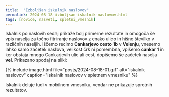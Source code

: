 ```yaml
---
title:  "Izboljšan iskalnik naslovov"
permalink: 2024-08-18-izboljsan-iskalnik-naslovov.html
tags: [novice, nasveti, spletni_vmesnik]
---
```


Iskalnik po naslovih sedaj prikaže bolj primerne rezultate in omogoča še vpis naselja za točno fitriranje naslovov z enako ulico
in hišno številko v različnih naseljih. Iščemo recimo **Cankarjevo cesto 1b** v **Velenju**, vnesemo lahko samo začetek naslova, velikost črk ni pomembna,
vpišemo **cankar 1** in ker obstaja mnogo Cankarjevih ulic ali cest, dopišemo še začetek naselja **vel**. Prikazano spodaj na sliki:

{% include image.html file="posts/2024-08-18-01.gif" alt="iskalnik naslovov" caption="Iskalnik naslovov v spletnem vmesniku" %}  

Iskalnik deluje tudi v mobilnem vmesniku, vendar ne prikazuje sprotnih rezultatov.
